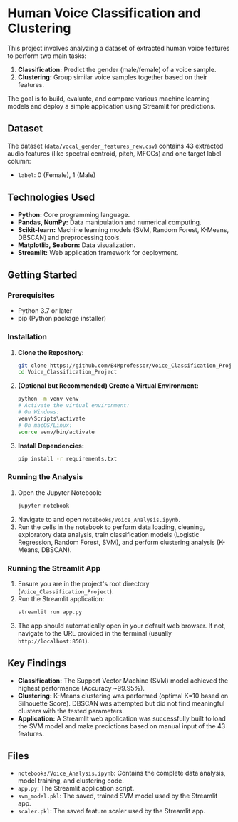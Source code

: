 # Human Voice Classification and Clustering

This project involves analyzing a dataset of extracted human voice features to perform two main tasks:

1.  **Classification:** Predict the gender (male/female) of a voice sample.
2.  **Clustering:** Group similar voice samples together based on their features.

The goal is to build, evaluate, and compare various machine learning models and deploy a simple application using Streamlit for predictions.

## Dataset

The dataset (`data/vocal_gender_features_new.csv`) contains 43 extracted audio features (like spectral centroid, pitch, MFCCs) and one target label column:

- `label`: 0 (Female), 1 (Male)

## Technologies Used

- **Python:** Core programming language.
- **Pandas, NumPy:** Data manipulation and numerical computing.
- **Scikit-learn:** Machine learning models (SVM, Random Forest, K-Means, DBSCAN) and preprocessing tools.
- **Matplotlib, Seaborn:** Data visualization.
- **Streamlit:** Web application framework for deployment.

## Getting Started

### Prerequisites

- Python 3.7 or later
- pip (Python package installer)

### Installation

1.  **Clone the Repository:**

    ```bash
    git clone https://github.com/B4Mprofessor/Voice_Classification_Project
    cd Voice_Classification_Project
    ```

2.  **(Optional but Recommended) Create a Virtual Environment:**

    ```bash
    python -m venv venv
    # Activate the virtual environment:
    # On Windows:
    venv\Scripts\activate
    # On macOS/Linux:
    source venv/bin/activate
    ```

3.  **Install Dependencies:**
    ```bash
    pip install -r requirements.txt
    ```

### Running the Analysis

1.  Open the Jupyter Notebook:
    ```bash
    jupyter notebook
    ```
2.  Navigate to and open `notebooks/Voice_Analysis.ipynb`.
3.  Run the cells in the notebook to perform data loading, cleaning, exploratory data analysis, train classification models (Logistic Regression, Random Forest, SVM), and perform clustering analysis (K-Means, DBSCAN).

### Running the Streamlit App

1.  Ensure you are in the project's root directory (`Voice_Classification_Project`).
2.  Run the Streamlit application:
    ```bash
    streamlit run app.py
    ```
3.  The app should automatically open in your default web browser. If not, navigate to the URL provided in the terminal (usually `http://localhost:8501`).

## Key Findings

- **Classification:** The Support Vector Machine (SVM) model achieved the highest performance (Accuracy ~99.95%).
- **Clustering:** K-Means clustering was performed (optimal K=10 based on Silhouette Score). DBSCAN was attempted but did not find meaningful clusters with the tested parameters.
- **Application:** A Streamlit web application was successfully built to load the SVM model and make predictions based on manual input of the 43 features.

## Files

- `notebooks/Voice_Analysis.ipynb`: Contains the complete data analysis, model training, and clustering code.
- `app.py`: The Streamlit application script.
- `svm_model.pkl`: The saved, trained SVM model used by the Streamlit app.
- `scaler.pkl`: The saved feature scaler used by the Streamlit app.
